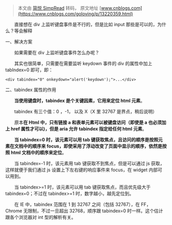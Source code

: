 > 本文由 [简悦 SimpRead](http://ksria.com/simpread/) 转码， 原文地址 [www.cnblogs.com](https://www.cnblogs.com/goloving/p/13220359.html)

　　直接想在 div 上监听键盘事件是不行的，但是比如 input 那些是可以的，为什么？等会解释

一、解决方案

　　如果需要在 div 上监听键盘事件怎么办呢？

　　其实也很简单，只需要在需要监听 keydown 事件的 div 的属性中加上 tabIndex=0 即可，即：

```
<div tabindex="0" οnkeydοwn="alert('keydown');">...</div>

```

二、tabindex 属性的作用

　　**当使用键盘时，tabindex 是个关键因素，它用来定位 html 元素**。

　　tabindex 有三个值：0 ，-1， 以及 X（X 里 32767 是界点，稍后说明）

　　原本**在 Html 中，只有链接 a 和表单元素可以被键盘访问（即使是 a 也必须加上 href 属性才可以)，但是 aria 允许 tabindex 指定给任何 html 元素**。

　　**当 tabindex=0 时，该元素可以用 tab 键获取焦点，且访问的顺序是按照元素在文档中的顺序来 focus，即使采用了浮动改变了页面中显示的顺序，依然是按照 html 文档中的顺序来定位**。

　　当 tabindex=-1 时，该元素用 tab 键获取不到焦点，但是可以通过 js 获取，这样就便于我们通过 js 设置上下左右键的响应事件来 focus，在 widget 内部可以用到。

　　当 tabindex>=1 时，该元素可以用 tab 键获取焦点，而且优先级大于 tabindex=0；不过在 tabindex>=1 时，数字越小，越先定位到。

　　在 IE 中，tabindex 范围在 1 到 32767 之间（包括 32767），在 FF， Chrome 无限制，不过一旦超出 32768，顺序跟 tabindex=0 时一样。这个估计跟各个浏览器对 int 型的解析有关。
